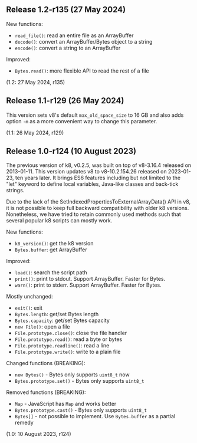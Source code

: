 Release 1.2-r135 (27 May 2024)
------------------------------

New functions:

 * `read_file()`: read an entire file as an ArrayBuffer
 * `decode()`: convert an ArrayBuffer/Bytes object to a string
 * `encode()`: convert a string to an ArrayBuffer

Improved:

 * `Bytes.read()`: more flexible API to read the rest of a file

(1.2: 27 May 2024, r135)



Release 1.1-r129 (26 May 2024)
------------------------------

This version sets v8's default `max_old_space_size` to 16 GB and also adds
option `-m` as a more convenient way to change this parameter.

(1.1: 26 May 2024, r129)



Release 1.0-r124 (10 August 2023)
---------------------------------

The previous version of k8, v0.2.5, was built on top of v8-3.16.4 released on
2013-01-11. This version updates v8 to v8-10.2.154.26 released on 2023-01-23,
ten years later. It brings ES6 features including but not limited to the "let"
keyword to define local variables, Java-like classes and back-tick strings.

Due to the lack of the SetIndexedPropertiesToExternalArrayData() API in v8, it
is not possible to keep full backward compatibility with older k8 versions.
Nonetheless, we have tried to retain commonly used methods such that several
popular k8 scripts can mostly work.

New functions:

 * `k8_version()`: get the k8 version
 * `Bytes.buffer`: get ArrayBuffer

Improved:

 * `load()`: search the script path
 * `print()`: print to stdout. Support ArrayBuffer. Faster for Bytes.
 * `warn()`: print to stderr. Support ArrayBuffer. Faster for Bytes.

Mostly unchanged:

 * `exit()`: exit
 * `Bytes.length`: get/set Bytes length
 * `Bytes.capacity`: get/set Bytes capacity
 * `new File()`: open a file
 * `File.prototype.close()`: close the file handler
 * `File.prototype.read()`: read a byte or bytes
 * `File.prototype.readline()`: read a line
 * `File.prototype.write()`: write to a plain file

Changed functions (BREAKING):

 * `new Bytes()` - Bytes only supports `uint8_t` now
 * `Bytes.prototype.set()` - Bytes only supports `uint8_t`

Removed functions (BREAKING):

 * `Map` - JavaScript has `Map` and works better
 * `Bytes.prototype.cast()` - Bytes only supports `uint8_t`
 * `Bytes[]` - not possible to implement. Use `Bytes.buffer` as a partial remedy

(1.0: 10 August 2023, r124)
